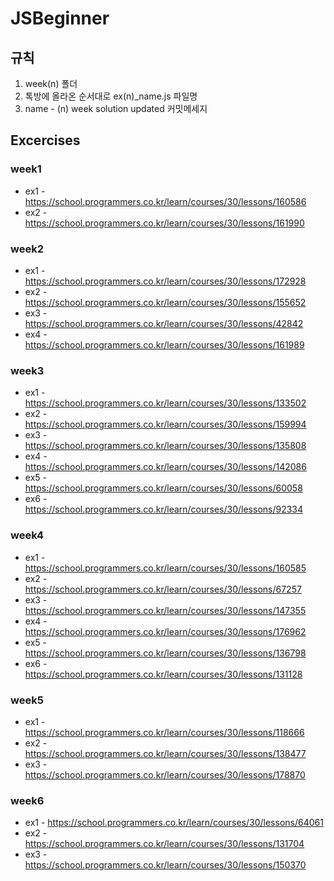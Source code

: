 # JSBeginner

## 규칙
1. week(n) 폴더
2. 톡방에 올라온 순서대로 ex(n)_name.js 파일명
3. name - (n) week solution updated 커밋메세지

## Excercises
### week1 
* ex1 - https://school.programmers.co.kr/learn/courses/30/lessons/160586
* ex2 - https://school.programmers.co.kr/learn/courses/30/lessons/161990

### week2
* ex1 - https://school.programmers.co.kr/learn/courses/30/lessons/172928
* ex2 - https://school.programmers.co.kr/learn/courses/30/lessons/155652 
* ex3 - https://school.programmers.co.kr/learn/courses/30/lessons/42842
* ex4 - https://school.programmers.co.kr/learn/courses/30/lessons/161989

### week3
* ex1 - https://school.programmers.co.kr/learn/courses/30/lessons/133502
* ex2 - https://school.programmers.co.kr/learn/courses/30/lessons/159994
* ex3 - https://school.programmers.co.kr/learn/courses/30/lessons/135808
* ex4 - https://school.programmers.co.kr/learn/courses/30/lessons/142086
* ex5 - https://school.programmers.co.kr/learn/courses/30/lessons/60058
* ex6 - https://school.programmers.co.kr/learn/courses/30/lessons/92334

### week4
* ex1 - https://school.programmers.co.kr/learn/courses/30/lessons/160585
* ex2 - https://school.programmers.co.kr/learn/courses/30/lessons/67257
* ex3 - https://school.programmers.co.kr/learn/courses/30/lessons/147355
* ex4 - https://school.programmers.co.kr/learn/courses/30/lessons/176962
* ex5 - https://school.programmers.co.kr/learn/courses/30/lessons/136798
* ex6 - https://school.programmers.co.kr/learn/courses/30/lessons/131128

### week5
* ex1 - https://school.programmers.co.kr/learn/courses/30/lessons/118666
* ex2 - https://school.programmers.co.kr/learn/courses/30/lessons/138477
* ex3 - https://school.programmers.co.kr/learn/courses/30/lessons/178870

### week6
* ex1 - https://school.programmers.co.kr/learn/courses/30/lessons/64061
* ex2 - https://school.programmers.co.kr/learn/courses/30/lessons/131704
* ex3 - https://school.programmers.co.kr/learn/courses/30/lessons/150370